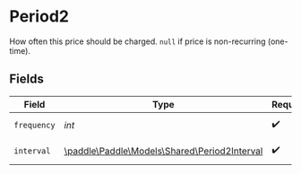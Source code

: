 # Period2

How often this price should be charged. `null` if price is non-recurring (one-time).


## Fields

| Field                                                                                  | Type                                                                                   | Required                                                                               | Description                                                                            |
| -------------------------------------------------------------------------------------- | -------------------------------------------------------------------------------------- | -------------------------------------------------------------------------------------- | -------------------------------------------------------------------------------------- |
| `frequency`                                                                            | *int*                                                                                  | :heavy_check_mark:                                                                     | Amount of time.                                                                        |
| `interval`                                                                             | [\paddle\Paddle\Models\Shared\Period2Interval](../../Models/Shared/Period2Interval.md) | :heavy_check_mark:                                                                     | Unit of time.                                                                          |